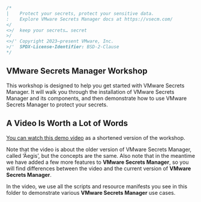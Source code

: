 ```go 
/*
|    Protect your secrets, protect your sensitive data.
:    Explore VMware Secrets Manager docs at https://vsecm.com/
</
<>/  keep your secrets… secret
>/
<>/' Copyright 2023–present VMware, Inc.
>/'  SPDX-License-Identifier: BSD-2-Clause
*/
```

## VMware Secrets Manager Workshop

This workshop is designed to help you get started with VMware Secrets Manager. 
It will walk you through the installation of VMware Secrets Manager and its 
components, and then demonstrate how to use VMware Secrets Manager to protect 
your secrets.

## A Video Is Worth a Lot of Words

[You can watch this demo video][video] as a shortened version of the workshop.

Note that the video is about the older version of VMware Secrets Manager,
called ‘Äegis’, but the concepts are the same. Also note that in the meantime
we have added a few more features to **VMware Secrets Manager**, so you will
find differences between the video and the current version of **VMware Secrets
Manager**.

In the video, we use all the scripts and resource manifests you see in this
folder to demonstrate various **VMware Secrets Manager** use cases.

[video]: https://vimeo.com/v0lkan/vsecm-use-cases "VSecM Use Cases"

